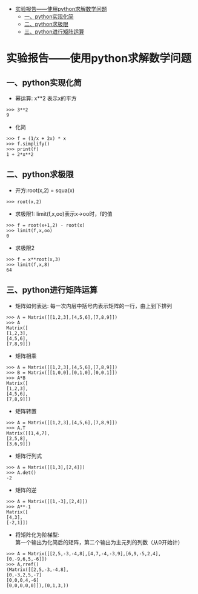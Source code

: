 - [实验报告——使用python求解数学问题](#%E5%AE%9E%E9%AA%8C%E6%8A%A5%E5%91%8A%E4%BD%BF%E7%94%A8python%E6%B1%82%E8%A7%A3%E6%95%B0%E5%AD%A6%E9%97%AE%E9%A2%98)
    - [一、python实现化简](#%E4%B8%80python%E5%AE%9E%E7%8E%B0%E5%8C%96%E7%AE%80)
    - [二、python求极限](#%E4%BA%8Cpython%E6%B1%82%E6%9E%81%E9%99%90)
    - [三、python进行矩阵运算](#%E4%B8%89python%E8%BF%9B%E8%A1%8C%E7%9F%A9%E9%98%B5%E8%BF%90%E7%AE%97)


# 实验报告——使用python求解数学问题



## 一、python实现化简

* 幂运算:    x**2 表示x的平方

```P
>>> 3**2
9
```



* 化简
```P
>>> f = (1/x + 2x) * x
>>> f.simplify()
>>> print(f)
1 + 2*x**2
```

## 二、python求极限
* 开方:root(x,2) = squa(x)

```P
>>> root(x,2)
```
* 求极限1:    limit(f,x,oo)表示x->oo时，f的值

```P
>>> f = root(x+1,2) - root(x)
>>> limit(f,x,oo)
0
```
* 求极限2

``` P
>>> f = x**root(x,3)
>>> limit(f,x,8)
64
```

## 三、python进行矩阵运算

* 矩阵如何表达: 每一次内层中括号内表示矩阵的一行，由上到下排列

```P
>>> A = Matrix([[1,2,3],[4,5,6],[7,8,9]])
>>> A
Matrix([
[1,2,3],
[4,5,6],
[7,8,9]])
```
* 矩阵相乘

```P
>>> A = Matrix([[1,2,3],[4,5,6],[7,8,9]])
>>> B = Matrix([[1,0,0],[0,1,0],[0,0,1]])
>>> A*B
Matrix([
[1,2,3],
[4,5,6],
[7,8,9]])
```
* 矩阵转置

```P
>>> A = Matrix([[1,2,3],[4,5,6],[7,8,9]])
>>> A.T
Matrix([[1,4,7],
[2,5,8],
[3,6,9]])
```
* 矩阵行列式

```P
>>> A = Matrix([[1,3],[2,4]])
>>> A.det()
-2
```

* 矩阵的逆

```P
>>> A = Matrix([[1,-3],[2,4]])
>>> A**-1
Matrix([
[4,3],
[-2,1]])
```
* 将矩阵化为阶梯型:  
  第一个输出为化简后的矩阵，第二个输出为主元列的列数（从0开始计）

```P
>>> A = Matrix([[2,5,-3,-4,8],[4,7,-4,-3,9],[6,9,-5,2,4],[0,-9,6,5,-6]])
>>> A,rref()
(Matrix([[2,5,-3,-4,8],
[0,-3,2,5,-7]
[0,0,0,4,-6]
[0,0,0,0,0]]),(0,1,3,))
```





